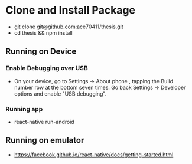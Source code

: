 # Clone and Install Package

+ git clone git@github.com:ace70411/thesis.git
+ cd thesis && npm install

## Running on Device

### Enable Debugging over USB

+ On your device, go to Settings -> About phone , tapping the Build number row at the bottom seven times. Go back Settings -> Developer options and enable "USB debugging".

### Running app

+ react-native run-android

## Running on emulator

+ https://facebook.github.io/react-native/docs/getting-started.html
